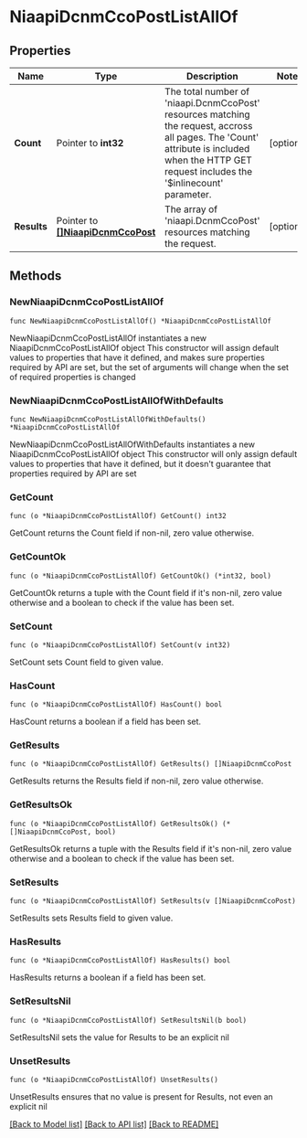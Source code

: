 # NiaapiDcnmCcoPostListAllOf

## Properties

Name | Type | Description | Notes
------------ | ------------- | ------------- | -------------
**Count** | Pointer to **int32** | The total number of &#39;niaapi.DcnmCcoPost&#39; resources matching the request, accross all pages. The &#39;Count&#39; attribute is included when the HTTP GET request includes the &#39;$inlinecount&#39; parameter. | [optional] 
**Results** | Pointer to [**[]NiaapiDcnmCcoPost**](niaapi.DcnmCcoPost.md) | The array of &#39;niaapi.DcnmCcoPost&#39; resources matching the request. | [optional] 

## Methods

### NewNiaapiDcnmCcoPostListAllOf

`func NewNiaapiDcnmCcoPostListAllOf() *NiaapiDcnmCcoPostListAllOf`

NewNiaapiDcnmCcoPostListAllOf instantiates a new NiaapiDcnmCcoPostListAllOf object
This constructor will assign default values to properties that have it defined,
and makes sure properties required by API are set, but the set of arguments
will change when the set of required properties is changed

### NewNiaapiDcnmCcoPostListAllOfWithDefaults

`func NewNiaapiDcnmCcoPostListAllOfWithDefaults() *NiaapiDcnmCcoPostListAllOf`

NewNiaapiDcnmCcoPostListAllOfWithDefaults instantiates a new NiaapiDcnmCcoPostListAllOf object
This constructor will only assign default values to properties that have it defined,
but it doesn't guarantee that properties required by API are set

### GetCount

`func (o *NiaapiDcnmCcoPostListAllOf) GetCount() int32`

GetCount returns the Count field if non-nil, zero value otherwise.

### GetCountOk

`func (o *NiaapiDcnmCcoPostListAllOf) GetCountOk() (*int32, bool)`

GetCountOk returns a tuple with the Count field if it's non-nil, zero value otherwise
and a boolean to check if the value has been set.

### SetCount

`func (o *NiaapiDcnmCcoPostListAllOf) SetCount(v int32)`

SetCount sets Count field to given value.

### HasCount

`func (o *NiaapiDcnmCcoPostListAllOf) HasCount() bool`

HasCount returns a boolean if a field has been set.

### GetResults

`func (o *NiaapiDcnmCcoPostListAllOf) GetResults() []NiaapiDcnmCcoPost`

GetResults returns the Results field if non-nil, zero value otherwise.

### GetResultsOk

`func (o *NiaapiDcnmCcoPostListAllOf) GetResultsOk() (*[]NiaapiDcnmCcoPost, bool)`

GetResultsOk returns a tuple with the Results field if it's non-nil, zero value otherwise
and a boolean to check if the value has been set.

### SetResults

`func (o *NiaapiDcnmCcoPostListAllOf) SetResults(v []NiaapiDcnmCcoPost)`

SetResults sets Results field to given value.

### HasResults

`func (o *NiaapiDcnmCcoPostListAllOf) HasResults() bool`

HasResults returns a boolean if a field has been set.

### SetResultsNil

`func (o *NiaapiDcnmCcoPostListAllOf) SetResultsNil(b bool)`

 SetResultsNil sets the value for Results to be an explicit nil

### UnsetResults
`func (o *NiaapiDcnmCcoPostListAllOf) UnsetResults()`

UnsetResults ensures that no value is present for Results, not even an explicit nil

[[Back to Model list]](../README.md#documentation-for-models) [[Back to API list]](../README.md#documentation-for-api-endpoints) [[Back to README]](../README.md)


